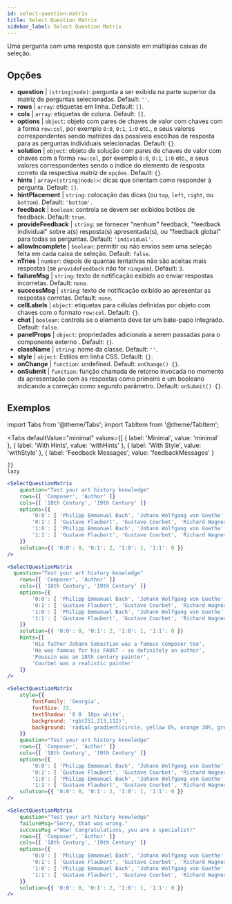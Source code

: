 ```yaml
---
id: select-question-matrix
title: Select Question Matrix
sidebar_label: Select Question Matrix
---
```


Uma pergunta com uma resposta que consiste em múltiplas caixas de seleção.

## Opções

* __question__ | `(string|node)`: pergunta a ser exibida na parte superior da matriz de perguntas selecionadas. Default: `''`.
* __rows__ | `array`: etiquetas em linha. Default: `[]`.
* __cols__ | `array`: etiquetas de coluna. Default: `[]`.
* __options__ | `object`: objeto com pares de chaves de valor com chaves com a forma `row:col`, por exemplo `0:0`, `0:1`, `1:0` etc., e seus valores correspondentes sendo matrizes das possíveis escolhas de resposta para as perguntas individuais selecionadas. Default: `{}`.
* __solution__ | `object`: objeto de solução com pares de chaves de valor com chaves com a forma `row:col`, por exemplo `0:0`, `0:1`, `1:0` etc., e seus valores correspondentes sendo o índice do elemento de resposta correto da respectiva matriz de `opções`. Default: `{}`.
* __hints__ | `array<(string|node)>`: dicas que orientam como responder à pergunta. Default: `[]`.
* __hintPlacement__ | `string`: colocação das dicas (ou `top`, `left`, `right`, ou `bottom`). Default: `'bottom'`.
* __feedback__ | `boolean`: controla se devem ser exibidos botões de feedback. Default: `true`.
* __provideFeedback__ | `string`: se fornecer "nenhum" feedback, "feedback individual" sobre a(s) resposta(s) apresentada(s), ou "feedback global" para todas as perguntas. Default: `'individual'`.
* __allowIncomplete__ | `boolean`: permitir ou não envios sem uma seleção feita em cada caixa de seleção. Default: `false`.
* __nTries__ | `number`: depois de quantas tentativas não são aceitas mais respostas (se `provideFeedback` não for `ninguém`). Default: `3`.
* __failureMsg__ | `string`: texto de notificação exibido ao enviar respostas incorretas. Default: `none`.
* __successMsg__ | `string`: texto de notificação exibido ao apresentar as respostas corretas. Default: `none`.
* __cellLabels__ | `object`: etiquetas para células definidas por objeto com chaves com o formato `row:col`. Default: `{}`.
* __chat__ | `boolean`: controla se o elemento deve ter um bate-papo integrado. Default: `false`.
* __panelProps__ | `object`: propriedades adicionais a serem passadas para o componente externo <Panel /> . Default: `{}`.
* __className__ | `string`: nome da classe. Default: `''`.
* __style__ | `object`: Estilos em linha CSS. Default: `{}`.
* __onChange__ | `function`: undefined. Default: `onChange() {}`.
* __onSubmit__ | `function`: função chamada de retorno invocada no momento da apresentação com as respostas como primeiro e um booleano indicando a correção como segundo parâmetro. Default: `onSubmit() {}`.


## Exemplos


import Tabs from '@theme/Tabs';
import TabItem from '@theme/TabItem';

<Tabs
    defaultValue="minimal"
    values={[
        { label: 'Minimal', value: 'minimal' },
        { label: 'With Hints', value: 'withHints' },
        { label: 'With Style', value: 'withStyle' },
        { label: 'Feedback Messages', value: 'feedbackMessages' }
        
    ]}
    lazy
>

<TabItem value="minimal">

```jsx live
<SelectQuestionMatrix
    question="Test your art history knowledge"
    rows={[ 'Composer', 'Author' ]} 
    cols={[ '18th Century', '19th Century' ]} 
    options={{ 
        '0:0': [ 'Philipp Emmanuel Bach', 'Johann Wolfgang von Goethe', 'Nicolas Poussin'], 
        '0:1': [ 'Gustave Flaubert', 'Gustave Courbet', 'Richard Wagner'] ,
        '1:0': [ 'Philipp Emmanuel Bach', 'Johann Wolfgang von Goethe', 'Nicolas Poussin'],
        '1:1': [ 'Gustave Flaubert', 'Gustave Courbet', 'Richard Wagner'] 
    }} 
    solution={{ '0:0': 0, '0:1': 2, '1:0': 1, '1:1': 0 }}
/>
```
</TabItem>

<TabItem value="withHints">

```jsx live
<SelectQuestionMatrix
  question="Test your art history knowledge"
    rows={[ 'Composer', 'Author' ]} 
    cols={[ '18th Century', '19th Century' ]} 
    options={{ 
        '0:0': [ 'Philipp Emmanuel Bach', 'Johann Wolfgang von Goethe', 'Nicolas Poussin'], 
        '0:1': [ 'Gustave Flaubert', 'Gustave Courbet', 'Richard Wagner'] ,
        '1:0': [ 'Philipp Emmanuel Bach', 'Johann Wolfgang von Goethe', 'Nicolas Poussin'],
        '1:1': [ 'Gustave Flaubert', 'Gustave Courbet', 'Richard Wagner'] 
    }} 
    solution={{ '0:0': 0, '0:1': 2, '1:0': 1, '1:1': 0 }}
    hints={[
        'His father Johann Sebastian was a famous composer too',
        'He was famous for his FAUST - so definitely an author',
        'Poussin was an 18th century painter',
        'Courbet was a realistic painter'
    ]}
/>
```
</TabItem>

<TabItem value="withStyle">

```jsx live
<SelectQuestionMatrix
    style={{ 
        fontFamily: 'Georgia',
        fontSize: 22, 
        textShadow: '0 0  10px white',
        background: 'rgb(251,213,112)',
        background: 'radial-gradient(circle, yellow 0%, orange 30%, green 100%)'
    }}
    question="Test your art history knowledge"
    rows={[ 'Composer', 'Author' ]} 
    cols={[ '18th Century', '19th Century' ]} 
    options={{ 
        '0:0': [ 'Philipp Emmanuel Bach', 'Johann Wolfgang von Goethe', 'Nicolas Poussin'], 
        '0:1': [ 'Gustave Flaubert', 'Gustave Courbet', 'Richard Wagner'] ,
        '1:0': [ 'Philipp Emmanuel Bach', 'Johann Wolfgang von Goethe', 'Nicolas Poussin'],
        '1:1': [ 'Gustave Flaubert', 'Gustave Courbet', 'Richard Wagner'] }} 
    solution={{ '0:0': 0, '0:1': 2, '1:0': 1, '1:1': 0 }}
/>
```
</TabItem>


<TabItem value="feedbackMessages">

```jsx live
<SelectQuestionMatrix
    question="Test your art history knowledge"
    failureMsg="Sorry, that was wrong." 
    successMsg ="Wow! Congratulations, you are a specialist!"
    rows={[ 'Composer', 'Author' ]} 
    cols={[ '18th Century', '19th Century' ]} 
    options={{ 
        '0:0': [ 'Philipp Emmanuel Bach', 'Johann Wolfgang von Goethe', 'Nicolas Poussin'], 
        '0:1': [ 'Gustave Flaubert', 'Gustave Courbet', 'Richard Wagner'] ,
        '1:0': [ 'Philipp Emmanuel Bach', 'Johann Wolfgang von Goethe', 'Nicolas Poussin'],
        '1:1': [ 'Gustave Flaubert', 'Gustave Courbet', 'Richard Wagner'] 
    }} 
    solution={{ '0:0': 0, '0:1': 2, '1:0': 1, '1:1': 0 }}
/>
```

</TabItem>

</Tabs>

